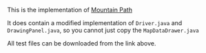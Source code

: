 This is the implementation of [Mountain Path](http://nifty.stanford.edu/2016/franke-mountain-paths/)

It does contain a modified implementation of `Driver.java` and `DrawingPanel.java`, so you cannot just copy the `MapDataDrawer.java`

All test files can be downloaded from the link above.
